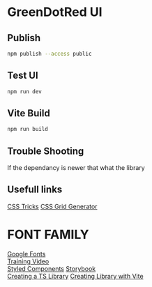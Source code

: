 # GreenDotRed UI

## Publish

```bash
npm publish --access public
```

## Test UI

```bash
npm run dev
```

## Vite Build

```bash
npm run build
```

## Trouble Shooting

If the dependancy is newer that what the library

## Usefull links

[CSS Tricks](https://css-tricks.com/snippets/css/a-guide-to-flexbox/)
[CSS Grid Generator](https://cssgrid-generator.netlify.app/)

# FONT FAMILY

[Google Fonts](https://fonts.google.com)  
[Training Video](https://www.bing.com/videos/search?q=npm+package+for+UI&docid=603513948180539029&mid=6F9ECF35776C67F327346F9ECF35776C67F32734&view=detail&FORM=VIRE)  
[Styled Components](https://styled-components.com)
[Storybook](https://storybook.js.org/)  
[Creating a TS Library](https://dev.to/alexeagleson/how-to-create-and-publish-a-react-component-library-2oe)
[Creating Library with Vite](https://dev.to/receter/how-to-create-a-react-component-library-using-vites-library-mode-4lma)
